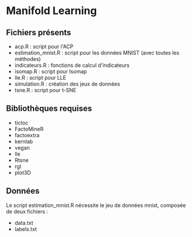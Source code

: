 # Manifold Learning

## Fichiers présents

- acp.R : script pour l'ACP
- estimation_mnist.R : script pour les données MNIST (avec toutes les méthodes)
- indicateurs.R : fonctions de calcul d'indicateurs
- isomap.R : script pour Isomap
- lle.R : script pour LLE
- simulation.R : création des jeux de données
- tsne.R : script pour t-SNE

## Bibliothèques requises

- tictoc
- FactoMineR
- factoextra
- kernlab
- vegan
- lle
- Rtsne
- rgl
- plot3D

## Données

Le script estimation_mnist.R nécessite le jeu de données mnist, composée de deux fichiers :
- data.txt
- labels.txt
